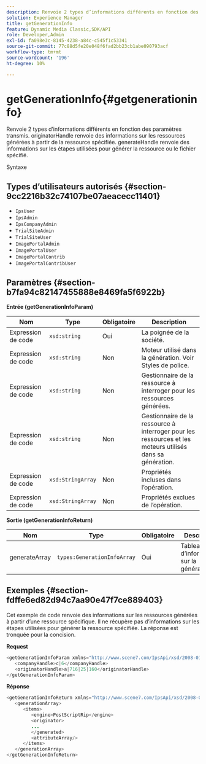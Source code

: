 ```yaml
---
description: Renvoie 2 types d’informations différents en fonction des paramètres transmis. originatorHandle renvoie des informations sur les ressources générées à partir de la ressource spécifiée. generateHandle renvoie des informations sur les étapes utilisées pour générer la ressource ou le fichier spécifié.
solution: Experience Manager
title: getGenerationInfo
feature: Dynamic Media Classic,SDK/API
role: Developer,Admin
exl-id: fa098e3c-8145-4238-a84c-c545f1c53341
source-git-commit: 77c88d5fe20e048f6fad2bb23cb1abe090793acf
workflow-type: tm+mt
source-wordcount: '196'
ht-degree: 10%

---
```


# getGenerationInfo{#getgenerationinfo}

Renvoie 2 types d’informations différents en fonction des paramètres transmis. originatorHandle renvoie des informations sur les ressources générées à partir de la ressource spécifiée. generateHandle renvoie des informations sur les étapes utilisées pour générer la ressource ou le fichier spécifié.

Syntaxe

## Types d’utilisateurs autorisés {#section-9cc2216b32c74107be07aeacecc11401}

* `IpsUser`
* `IpsAdmin`
* `IpsCompanyAdmin`
* `TrialSiteAdmin`
* `TrialSiteUser`
* `ImagePortalAdmin`
* `ImagePortalUser`
* `ImagePortalContrib`
* `ImagePortalContribUser`

## Paramètres {#section-b7fa94c82147455888e8469fa5f6922b}

**Entrée (getGenerationInfoParam)**

| Nom | Type | Obligatoire | Description |
|---|---|---|---|
| Expression de code | `xsd:string` | Oui | La poignée de la société. |
| Expression de code | `xsd:string` | Non | Moteur utilisé dans la génération. Voir Styles de police. |
| Expression de code | `xsd:string` | Non | Gestionnaire de la ressource à interroger pour les ressources générées. |
| Expression de code | `xsd:string` | Non | Gestionnaire de la ressource à interroger pour les ressources et les moteurs utilisés dans sa génération. |
| Expression de code | `xsd:StringArray` | Non | Propriétés incluses dans l’opération. |
| Expression de code | `xsd:StringArray` | Non | Propriétés exclues de l’opération. |

**Sortie (getGenerationInfoReturn)**

| Nom | Type | Obligatoire | Description |
|---|---|---|---|
| generateArray | `types:GenerationInfoArray` | Oui | Tableau d’informations sur la génération. |

## Exemples {#section-fdffe6ed82d94c7aa90e47f7ce889403}

Cet exemple de code renvoie des informations sur les ressources générées à partir d’une ressource spécifique. Il ne récupère pas d’informations sur les étapes utilisées pour générer la ressource spécifiée. La réponse est tronquée pour la concision.

**Request**

```java
<getGenerationInfoParam xmlns="http://www.scene7.com/IpsApi/xsd/2008-01-15">
   <companyHandle>c|6</companyHandle>
   <originatorHandle>a|716|25|160</originatorHandle>
</getGenerationInfoParam>
```

**Réponse**

```java
<getGenerationInfoReturn xmlns="http://www.scene7.com/IpsApi/xsd/2008-01-15">
   <generationArray>
      <items>
         <engine>PostScriptRip</engine>
         <originator>
         ...
         </generated>
         <attributeArray/>
      </items>
   </generationArray>
</getGenerationInfoReturn>
```

